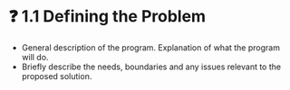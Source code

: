 # ❓ 1.1 Defining the Problem

* General description of the program. Explanation of what the program will do.
* Briefly describe the needs, boundaries and any issues relevant to the proposed solution.
